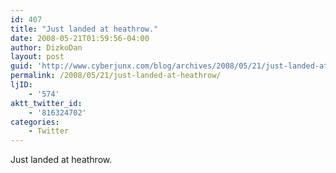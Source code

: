 ```yaml
---
id: 407
title: "Just landed at heathrow."
date: 2008-05-21T01:59:56-04:00
author: DizkoDan
layout: post
guid: 'http://www.cyberjunx.com/blog/archives/2008/05/21/just-landed-at-heathrow/'
permalink: /2008/05/21/just-landed-at-heathrow/
ljID:
    - '574'
aktt_twitter_id:
    - '816324702'
categories:
    - Twitter
---
```


Just landed at heathrow.